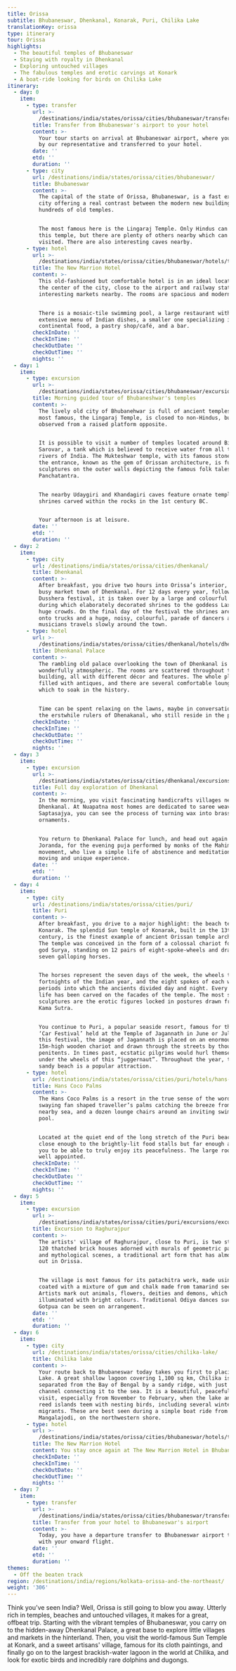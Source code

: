 ```yaml
---
title: Orissa
subtitle: Bhubaneswar, Dhenkanal, Konarak, Puri, Chilika Lake
translationKey: orissa
type: itinerary
tour: Orissa
highlights:
  - The beautiful temples of Bhubaneswar
  - Staying with royalty in Dhenkanal
  - Exploring untouched villages
  - The fabulous temples and erotic carvings at Konark
  - A boat-ride looking for birds on Chilika Lake
itinerary:
  - day: 0
    item:
      - type: transfer
        url: >-
          /destinations/india/states/orissa/cities/bhubaneswar/transfers/transfer-from-airport-to-hotel/
        title: Transfer from Bhubaneswar's airport to your hotel
        content: >-
          Your tour starts on arrival at Bhubaneswar airport, where you are met
          by our representative and transferred to your hotel.
        date: ''
        etd: ''
        duration: ''
      - type: city
        url: /destinations/india/states/orissa/cities/bhubaneswar/
        title: Bhubaneswar
        content: >-
          The capital of the state of Orissa, Bhubaneswar, is a fast expanding
          city offering a real contrast between the modern new buildings and
          hundreds of old temples.


          The most famous here is the Lingaraj Temple. Only Hindus can enter
          this temple, but there are plenty of others nearby which can be easily
          visited. There are also interesting caves nearby.
      - type: hotel
        url: >-
          /destinations/india/states/orissa/cities/bhubaneswar/hotels/the-new-marrion-hotel/
        title: The New Marrion Hotel
        content: >-
          This old-fashioned but comfortable hotel is in an ideal location in
          the center of the city, close to the airport and railway station, with
          interesting markets nearby. The rooms are spacious and modern.


          There is a mosaic-tile swimming pool, a large restaurant with an
          extensive menu of Indian dishes, a smaller one specializing in
          continental food, a pastry shop/café, and a bar.
        checkInDate: ''
        checkInTime: ''
        checkOutDate: ''
        checkOutTime: ''
        nights: ''
  - day: 1
    item:
      - type: excursion
        url: >-
          /destinations/india/states/orissa/cities/bhubaneswar/excursions/half-day-city-tour-of-bhubaneshwar-temples/
        title: Morning guided tour of Bhubaneshwar's temples
        content: >-
          The lively old city of Bhubanehwar is full of ancient temples. The
          most famous, the Lingaraj Temple, is closed to non-Hindus, but can be
          observed from a raised platform opposite.


          It is possible to visit a number of temples located around Bindu
          Sarovar, a tank which is believed to receive water from all the holy
          rivers of India. The Mukteshwar temple, with its famous stone arch at
          the entrance, known as the gem of Orissan architecture, is full of
          sculptures on the outer walls depicting the famous folk tales of the
          Panchatantra.


          The nearby Udaygiri and Khandagiri caves feature ornate temples and
          shrines carved within the rocks in the 1st century BC.


          Your afternoon is at leisure.
        date: ''
        etd: ''
        duration: ''
  - day: 2
    item:
      - type: city
        url: /destinations/india/states/orissa/cities/dhenkanal/
        title: Dhenkanal
        content: >-
          After breakfast, you drive two hours into Orissa’s interior, to the
          busy market town of Dhenkanal. For 12 days every year, following the
          Dusshera festival, it is taken over by a large and colourful festival,
          during which elaborately decorated shrines to the goddess Laxmi draw
          huge crowds. On the final day of the festival the shrines are loaded
          onto trucks and a huge, noisy, colourful, parade of dancers and
          musicians travels slowly around the town.
      - type: hotel
        url: >-
          /destinations/india/states/orissa/cities/dhenkanal/hotels/dhenkanal-palace/
        title: Dhenkanal Palace
        content: >-
          The rambling old palace overlooking the town of Dhenkanal is
          wonderfully atmospheric. The rooms are scattered throughout the
          building, all with different décor and features. The whole place is
          filled with antiques, and there are several comfortable lounges in
          which to soak in the history.


          Time can be spent relaxing on the lawns, maybe in conversation with
          the erstwhile rulers of Dhenakanal, who still reside in the palace.
        checkInDate: ''
        checkInTime: ''
        checkOutDate: ''
        checkOutTime: ''
        nights: ''
  - day: 3
    item:
      - type: excursion
        url: >-
          /destinations/india/states/orissa/cities/dhenkanal/excursions/full-day-exploration-of-dhenkanal/
        title: Full day exploration of Dhenkanal
        content: >-
          In the morning, you visit fascinating handicrafts villages near
          Dhenkanal. At Nuapatna most homes are dedicated to saree weaving. At
          Saptasajya, you can see the process of turning wax into brass
          ornaments.


          You return to Dhenkanal Palace for lunch, and head out again to
          Joranda, for the evening puja performed by monks of the Mahima
          movement, who live a simple life of abstinence and meditation, a
          moving and unique experience.
        date: ''
        etd: ''
        duration: ''
  - day: 4
    item:
      - type: city
        url: /destinations/india/states/orissa/cities/puri/
        title: Puri
        content: >-
          After breakfast, you drive to a major highlight: the beach temples of
          Konarak. The splendid Sun temple of Konarak, built in the 13th
          century, is the finest example of ancient Orissan temple architecture.
          The temple was conceived in the form of a colossal chariot for the sun
          god Surya, standing on 12 pairs of eight-spoke-wheels and drawn by
          seven galloping horses.


          The horses represent the seven days of the week, the wheels the 24
          fortnights of the Indian year, and the eight spokes of each wheel the
          periods into which the ancients divided day and night. Every aspect of
          life has been carved on the facades of the temple. The most striking
          sculptures are the erotic figures locked in postures drawn from the
          Kama Sutra.


          You continue to Puri, a popular seaside resort, famous for the great
          ‘Car Festival’ held at the Temple of Jagannath in June or July. During
          this festival, the image of Jagannath is placed on an enormous
          15m-high wooden chariot and drawn through the streets by thousands of
          penitents. In times past, ecstatic pilgrims would hurl themselves
          under the wheels of this “juggernaut”. Throughout the year, the long
          sandy beach is a popular attraction.
      - type: hotel
        url: /destinations/india/states/orissa/cities/puri/hotels/hans-coco-palms/
        title: Hans Coco Palms
        content: >-
          The Hans Coco Palms is a resort in the true sense of the word: with
          swaying fan shaped traveller’s palms catching the breeze from the
          nearby sea, and a dozen lounge chairs around an inviting swimming
          pool.


          Located at the quiet end of the long stretch of the Puri beach, it is
          close enough to the brightly-lit food stalls but far enough away for
          you to be able to truly enjoy its peacefulness. The large rooms are
          well appointed.
        checkInDate: ''
        checkInTime: ''
        checkOutDate: ''
        checkOutTime: ''
        nights: ''
  - day: 5
    item:
      - type: excursion
        url: >-
          /destinations/india/states/orissa/cities/puri/excursions/excursion-to-raghurajpur/
        title: Excursion to Raghurajpur
        content: >-
          The artists' village of Raghurajpur, close to Puri, is two streets of
          120 thatched brick houses adorned with murals of geometric patterns
          and mythological scenes, a traditional art form that has almost died
          out in Orissa.


          The village is most famous for its patachitra work, made using cloth
          coated with a mixture of gum and chalk made from tamarind seeds.
          Artists mark out animals, flowers, deities and demons, which are then
          illuminated with bright colours. Traditional Odiya dances such as
          Gotpua can be seen on arrangement.
        date: ''
        etd: ''
        duration: ''
  - day: 6
    item:
      - type: city
        url: /destinations/india/states/orissa/cities/chilika-lake/
        title: Chilika lake
        content: >-
          Your route back to Bhubaneswar today takes you first to placid Chilika
          Lake. A great shallow lagoon covering 1,100 sq km, Chilika is
          separated from the Bay of Bengal by a sandy ridge, with just a narrow
          channel connecting it to the sea. It is a beautiful, peaceful place to
          visit, especially from November to February, when the lake and its
          reed islands teem with nesting birds, including several winter
          migrants. These are best seen during a simple boat ride from
          Mangalajodi, on the northwestern shore.
      - type: hotel
        url: >-
          /destinations/india/states/orissa/cities/bhubaneswar/hotels/the-new-marrion-hotel/
        title: The New Marrion Hotel
        content: You stay once again at The New Marrion Hotel in Bhubaneswar.
        checkInDate: ''
        checkInTime: ''
        checkOutDate: ''
        checkOutTime: ''
        nights: ''
  - day: 7
    item:
      - type: transfer
        url: >-
          /destinations/india/states/orissa/cities/bhubaneswar/transfers/transfer-from-hotel-to-airport/
        title: Transfer from your hotel to Bhubaneswar's airport
        content: >-
          Today, you have a departure transfer to Bhubaneswar airport to connect
          with your onward flight.
        date: ''
        etd: ''
        duration: ''
themes:
  - Off the beaten track
region: /destinations/india/regions/kolkata-orissa-and-the-northeast/
weight: '306'
---
```

Think you’ve seen India? Well, Orissa is still going to blow you away. Utterly rich in temples, beaches and untouched villages, it makes for a great, offbeat trip. Starting with the vibrant temples of Bhubaneswar, you carry on to the hidden-away Dhenkanal Palace, a great base to explore little villages and markets in the hinterland. Then, you visit the world-famous Sun Temple at Konark, and a sweet artisans' village, famous for its cloth paintings, and finally go on to the largest brackish-water lagoon in the world at Chilika, and look for exotic birds and incredibly rare dolphins and dugongs.
